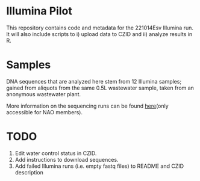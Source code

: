 # Illumina Pilot
This repository contains code and metadata for the 221014Esv Illumina run. It will also include scripts to i) upload data to CZID and ii) analyze results in R.

# Samples
DNA sequences that are analyzed here stem from 12 Illumina samples; gained from aliquots from the same 0.5L wastewater sample, taken from an anonymous wastewater plant.

More information on the sequencing runs can be found [here](https://docs.google.com/document/d/1QiYgZGewYyg2gFzawYGRzTuMXbvwpJsTy27k3IrH3fQ/edit#)(only accessible for NAO members).

# TODO
1. Edit water control status in CZID.
2. Add instructions to download sequences.
3. Add failed Illumina runs (i.e. empty fastq files) to README and CZID description
